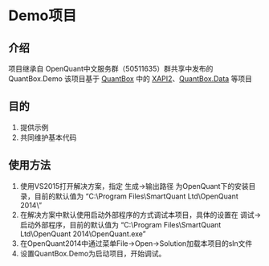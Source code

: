 ﻿# Demo项目

## 介绍
项目继承自 OpenQuant中文服务群（50511635）群共享中发布的QuantBox.Demo
该项目基于 [QuantBox](https://github.com/QuantBox) 中的 [XAPI2](https://github.com/QuantBox/XAPI2)、[QuantBox.Data](https://github.com/QuantBox/QuantBox.Data) 等项目

## 目的
1. 提供示例
2. 共同维护基本代码

## 使用方法
1. 使用VS2015打开解决方案，指定 生成->输出路径 为OpenQuant下的安装目录，目前的默认值为 “C:\Program Files\SmartQuant Ltd\OpenQuant 2014\”
2. 在解决方案中默认使用启动外部程序的方式调试本项目，具体的设置在 调试->启动外部程序，目前的默认值为 “C:\Program Files\SmartQuant Ltd\OpenQuant 2014\OpenQuant.exe”
3. 在OpenQuant2014中通过菜单File->Open->Solution加载本项目的sln文件
4. 设置QuantBox.Demo为启动项目，开始调试。

